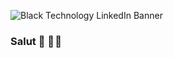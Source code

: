 ![Black Technology LinkedIn Banner](https://user-images.githubusercontent.com/74538509/226668714-3a45f734-3559-49f3-94e2-9732377efce7.png)

### Salut 👋 🌸 🌼
<!--
**anaisjarnac/AnaisJarnac** is a ✨ _special_  repository because its `README.md` (this file) appears on your GitHub profile.

Here are some ideas to get you started:

- 🔭 I’m currently working on ...
- 🌱 I’m currently learning ...
-  I’m looking to collaborate on ...
- 🤔 I’m looking for help with ...
- 💬 Ask me about ...
- 📫 How to reach me: ...
- 😄 Pronouns: ...
- ⚡ Fun fact: ...
-->
